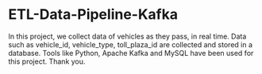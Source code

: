 # ETL-Data-Pipeline-Kafka
In this project, we collect data of vehicles as they pass, in real time.
Data such as vehicle_id, vehicle_type, toll_plaza_id are collected and stored in a database.
Tools like Python, Apache Kafka and MySQL have been used for this project.
Thank you.
